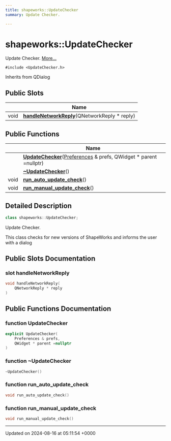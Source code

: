 ```yaml
---
title: shapeworks::UpdateChecker
summary: Update Checker. 

---
```


# shapeworks::UpdateChecker



Update Checker.  [More...](#detailed-description)


`#include <UpdateChecker.h>`

Inherits from QDialog

## Public Slots

|                | Name           |
| -------------- | -------------- |
| void | **[handleNetworkReply](../Classes/classshapeworks_1_1UpdateChecker.md#slot-handlenetworkreply)**(QNetworkReply * reply) |

## Public Functions

|                | Name           |
| -------------- | -------------- |
| | **[UpdateChecker](../Classes/classshapeworks_1_1UpdateChecker.md#function-updatechecker)**([Preferences](../Classes/classPreferences.md) & prefs, QWidget * parent =nullptr) |
| | **[~UpdateChecker](../Classes/classshapeworks_1_1UpdateChecker.md#function-~updatechecker)**() |
| void | **[run_auto_update_check](../Classes/classshapeworks_1_1UpdateChecker.md#function-run-auto-update-check)**() |
| void | **[run_manual_update_check](../Classes/classshapeworks_1_1UpdateChecker.md#function-run-manual-update-check)**() |

## Detailed Description

```cpp
class shapeworks::UpdateChecker;
```

Update Checker. 

This class checks for new versions of ShapeWorks and informs the user with a dialog 

## Public Slots Documentation

### slot handleNetworkReply

```cpp
void handleNetworkReply(
    QNetworkReply * reply
)
```


## Public Functions Documentation

### function UpdateChecker

```cpp
explicit UpdateChecker(
    Preferences & prefs,
    QWidget * parent =nullptr
)
```


### function ~UpdateChecker

```cpp
~UpdateChecker()
```


### function run_auto_update_check

```cpp
void run_auto_update_check()
```


### function run_manual_update_check

```cpp
void run_manual_update_check()
```


-------------------------------

Updated on 2024-08-16 at 05:11:54 +0000